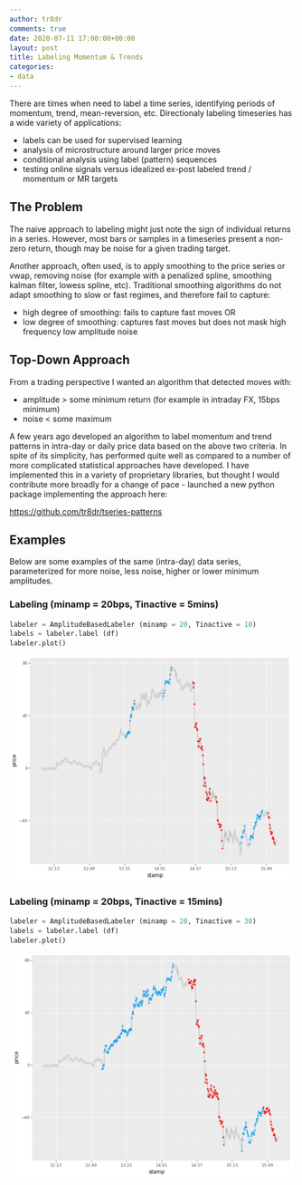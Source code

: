 ```yaml
---
author: tr8dr
comments: true
date: 2020-07-11 17:00:00+00:00
layout: post
title: Labeling Momentum & Trends
categories:
- data
---
```

There are times when need to label a time series, identifying periods of momentum, trend, mean-reversion, etc.
Directionaly labeling timeseries has a wide variety of applications:

- labels can be used for supervised learning
- analysis of microstructure around larger price moves
- conditional analysis using label (pattern) sequences
- testing online signals versus idealized ex-post labeled trend / momentum or MR targets 

## The Problem
The naive approach to labeling might just note the sign of individual returns in a series.  However, most bars or samples 
in a timeseries present a non-zero return, though may be noise for a given trading target.  

Another approach, often used, is to apply smoothing to the price series or vwap, removing noise (for example with a penalized spline,
smoothing kalman filter, lowess spline, etc).  Traditional smoothing algorithms do not adapt smoothing to slow or fast regimes, and
therefore fail to capture:

- high degree of smoothing: fails to capture fast moves OR 
- low degree of smoothing: captures fast moves but does not mask high frequency low amplitude noise

## Top-Down Approach
From a trading perspective I wanted an algorithm that detected moves with:

- amplitude > some minimum return (for example in intraday FX, 15bps minimum)
- noise < some maximum

A few years ago developed an algorithm to label momentum and trend patterns in intra-day or daily price data based on 
the above two criteria. In spite of its simplicity, has performed quite well as compared to a number of more complicated 
statistical approaches have developed.  I have implemented this in a variety of proprietary libraries, but thought I
 would contribute more broadly for a change of pace - launched a new python package implementing the approach here:

https://github.com/tr8dr/tseries-patterns


## Examples
Below are some examples of the same (intra-day) data series, parameterized for more noise, less noise, higher or lower minimum amplitudes.

### Labeling (minamp = 20bps, Tinactive = 5mins)
```Python
labeler = AmplitudeBasedLabeler (minamp = 20, Tinactive = 10)
labels = labeler.label (df)
labeler.plot()
```
![Graph of labels](/assets/2020-07-11/labeling.20.5.png)

### Labeling (minamp = 20bps, Tinactive = 15mins)
```Python
labeler = AmplitudeBasedLabeler (minamp = 20, Tinactive = 30)
labels = labeler.label (df)
labeler.plot()
```
![Graph of labels](/assets/2020-07-11/labeling.20.15.png)



